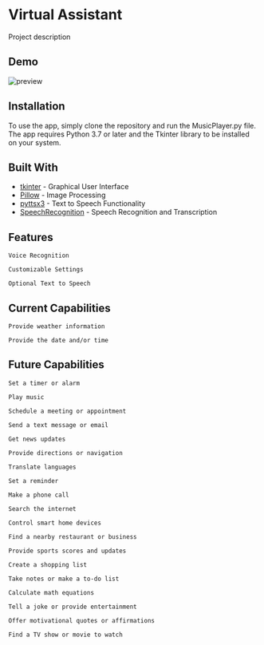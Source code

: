 # Virtual Assistant

Project description

## Demo
![preview](https://user-images.githubusercontent.com/59984623/236704072-afe03be0-4abe-495e-9b3f-8730ee07c711.gif)

## Installation

To use the app, simply clone the repository and run the MusicPlayer.py file. The app requires Python 3.7 or later and the Tkinter library to be installed on your system.

## Built With

* [tkinter](https://docs.python.org/3/library/tkinter.html) - Graphical User Interface
* [Pillow](https://pillow.readthedocs.io/en/stable/) - Image Processing
* [pyttsx3](https://pypi.org/project/pyttsx3/) - Text to Speech Functionality
* [SpeechRecognition](https://pypi.org/project/SpeechRecognition/) - Speech Recognition and Transcription

## Features
	
	Voice Recognition
	
	Customizable Settings
	
	Optional Text to Speech

## Current Capabilities

	Provide weather information
	
	Provide the date and/or time 
	
## Future Capabilities
    
    Set a timer or alarm
    
    Play music
    
    Schedule a meeting or appointment
    
    Send a text message or email
    
    Get news updates
    
    Provide directions or navigation
    
    Translate languages
    
    Set a reminder
    
    Make a phone call
    
    Search the internet
    
    Control smart home devices
    
    Find a nearby restaurant or business
    
    Provide sports scores and updates
    
    Create a shopping list
    
    Take notes or make a to-do list
    
    Calculate math equations
    
    Tell a joke or provide entertainment
    
    Offer motivational quotes or affirmations
    
    Find a TV show or movie to watch
    




